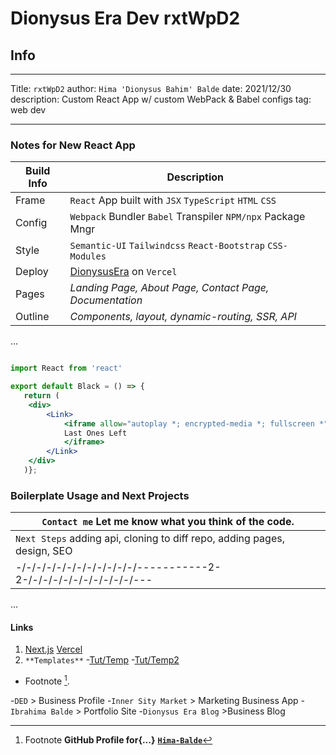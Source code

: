 
# Dionysus Era Dev **rxtWpD2**

## Info

---
Title: `rxtWpD2`
author: `Hima 'Dionysus Bahim' Balde`
date: 2021/12/30
description: Custom React App w/ custom WebPack & Babel configs
tag: web dev

---

### Notes for New React App

| **Build Info** | **Description**                                            |
| ------------ | ----------------------------------------------------------|
| Frame    | `React` App built with `JSX` `TypeScript` `HTML` `CSS` |
| Config   | `Webpack` Bundler `Babel` Transpiler `NPM/npx` Package Mngr |
| Style    | `Semantic-UI` `Tailwindcss` `React-Bootstrap` `CSS-Modules` |
| Deploy   | [DionysusEra](dio-nxt-app.vercel.app/) on `Vercel` |
| Pages    | _Landing Page, About Page, Contact Page, Documentation_ |
| Outline   | _Components, layout, dynamic-routing, SSR, API_ |

...

``` jsx

import React from 'react'

export default Black = () => {
   return (
    <div>
        <Link>
            <iframe allow="autoplay *; encrypted-media *; fullscreen *" frameborder="0" height="150">
            Last Ones Left
            </iframe>
        </Link>
    </div>
   )};
```

### Boilerplate Usage and Next Projects

|`Contact me` Let me know what you think of the code. |
| -------------------------------------------------- |
|`Next Steps` adding api, cloning to diff repo, adding pages, design, SEO  |
| -/-/-/-/-/-/-/-/-/-/-/-/-\-\-\-\-\-\-\-\-\-\-2-2-/-/-/-/-/-/-/-/-/-/-/---|


...

#### Links

1. [Next.js](https://nextjs.org) [Vercel](http://vercel.com)
2. `**Templates**`
  -[Tut/Temp](https://dev.to/iamismile/how-to-setup-webpack-and-babel-for-react-59ph/)
  -[Tut/Temp2](https://dev.to/deadwing7x/setup-a-react-app-with-webpack-and-babel-4o3k)

- Footnote [^1].

[^1]: Footnote **GitHub Profile for{...}** **[`Hima-Balde`](https://github.com/bahim22)**
[^1]: Footnote **Deployed Projects:**

  -`DED` > Business Profile
  -`Inner Sity Market` > Marketing Business App
  -`Ibrahima Balde` > Portfolio Site
  -`Dionysus Era Blog` >Business Blog
  
